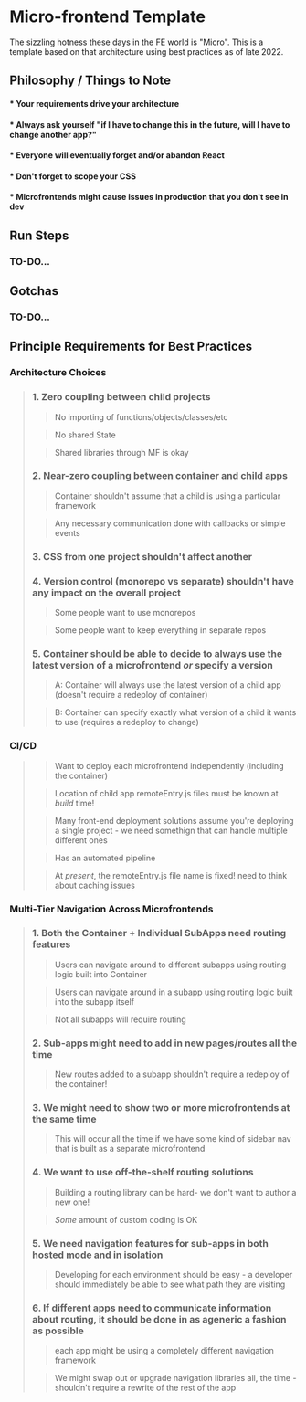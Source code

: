 # Micro-frontend Template

The sizzling hotness these days in the FE world is "Micro". This is a template based on that architecture using best practices as of late 2022.

## Philosophy / Things to Note
#### * Your requirements drive your architecture
#### * Always ask yourself "if I have to change this in the future, will I have to change another app?"
#### * Everyone will eventually forget and/or abandon React
#### * Don't forget to scope your CSS
#### * Microfrontends might cause issues in production that you don't see in dev


## Run Steps
### TO-DO...

## Gotchas
### TO-DO...


## Principle Requirements for Best Practices
### Architecture Choices

> ### 1. Zero coupling between child projects
>> No importing of functions/objects/classes/etc
> 
>> No shared State
>
>> Shared libraries through MF is okay
>   
> ### 2. Near-zero coupling between container and child apps
>> Container shouldn't assume that a child is using a particular framework
>
>> Any necessary communication done with callbacks or simple events
> ### 3. CSS from one project shouldn't affect another
>
> ### 4. Version control (monorepo vs separate) shouldn't have any impact on the overall project
>> Some people want to use monorepos
>
>> Some people want to keep everything in separate repos
> ### 5. Container should be able to decide to always use the latest version of a microfrontend ___or___ specify a version
>
>> A: Container will always use the latest version of a child app (doesn't require a redeploy of container)
>
>> B: Container can specify exactly what version of a child it wants to use (requires a redeploy to change)

### CI/CD

>> Want to deploy each microfrontend independently (including the container)
>
>> Location of child app remoteEntry.js files must be known at _build_ time!
>
>> Many front-end deployment solutions assume you're deploying a single project - we need somethign that can handle multiple different ones
>
>> Has an automated pipeline
>
>> At _present_, the remoteEntry.js file name is fixed! need to think about caching issues

### Multi-Tier Navigation Across Microfrontends

> ### 1. Both the Container + Individual SubApps need routing features
>
>> Users can navigate around to different subapps using routing logic built into Container
>
>> Users can navigate around in a subapp using routing logic built into the subapp itself
>
>> Not all subapps will require routing
>
> ### 2. Sub-apps might need to add in new pages/routes all the time
>
>> New routes added to a subapp shouldn't require a redeploy of the container!
>
> ### 3. We might need to show two or more microfrontends at the same time
>
>> This will occur all the time if we have some kind of sidebar nav that is built as a separate microfrontend
>
> ### 4. We want to use off-the-shelf routing solutions
>
>> Building a routing library can be hard- we don't want to author a new one!
>
>> _Some_ amount of custom coding is OK
>
> ### 5. We need navigation features for sub-apps in both hosted mode and in isolation
>
>> Developing for each environment should be easy - a developer should immediately be able to see what path they are visiting
>
> ### 6. If different apps need to communicate information about routing, it should be done in as ageneric a fashion as possible
>
>> each app might be using a completely different navigation framework
>
>> We might swap out or upgrade navigation libraries all, the time - shouldn't require a rewrite of the rest of the app


 

